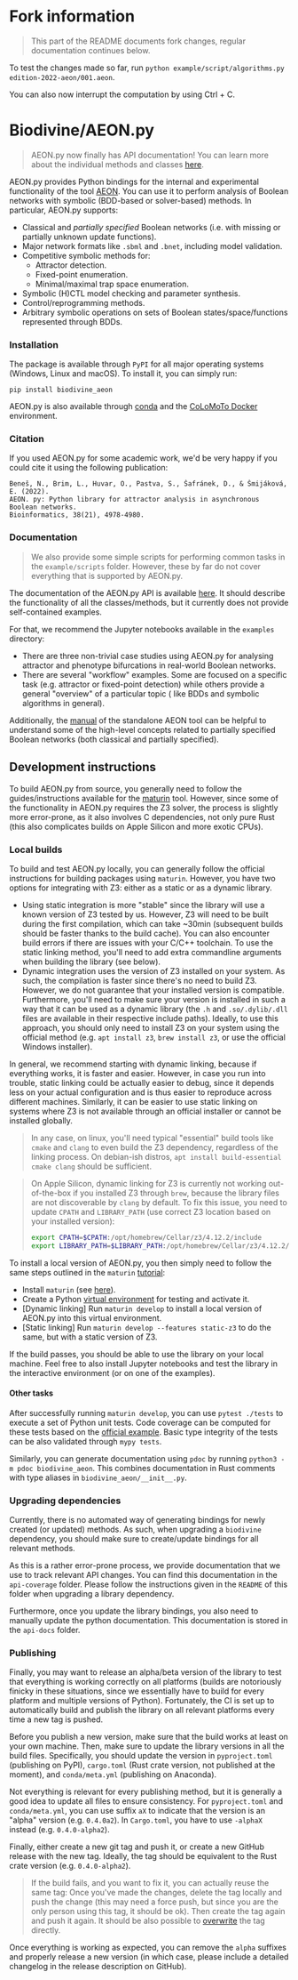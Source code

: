 # Fork information

> This part of the README documents fork changes, regular documentation
> continues below.

To test the changes made so far, run
`python example/script/algorithms.py edition-2022-aeon/001.aeon`.

You can also now interrupt the computation by using Ctrl + C.

# Biodivine/AEON.py

 > AEON.py now finally has API documentation! You can learn more about the individual methods and classes 
 > [here](https://biodivine.fi.muni.cz/docs/aeon-py/latest/). 

AEON.py provides Python bindings for the internal and experimental functionality of the tool
[AEON](https://biodivine.fi.muni.cz/aeon/). You can use it to perform analysis of 
Boolean networks with symbolic (BDD-based or solver-based) methods. In particular, AEON.py supports:

 - Classical and *partially specified* Boolean networks (i.e. with missing or partially unknown update functions).
 - Major network formats like `.sbml` and `.bnet`, including model validation.
 - Competitive symbolic methods for:
    - Attractor detection.
    - Fixed-point enumeration.
    - Minimal/maximal trap space enumeration.
 - Symbolic (H)CTL model checking and parameter synthesis.
 - Control/reprogramming methods.
 - Arbitrary symbolic operations on sets of Boolean states/space/functions represented through BDDs.

### Installation

The package is available through `PyPI` for all major operating systems (Windows, Linux and macOS). 
To install it, you can simply run:

```
pip install biodivine_aeon
```

AEON.py is also available through [conda](https://anaconda.org/daemontus/biodivine_aeon) 
and the [CoLoMoTo Docker](https://github.com/colomoto/colomoto-docker) environment.

### Citation

If you used AEON.py for some academic work, we'd be very happy if you could cite it using 
the following publication:

```
Beneš, N., Brim, L., Huvar, O., Pastva, S., Šafránek, D., & Šmijáková, E. (2022). 
AEON. py: Python library for attractor analysis in asynchronous Boolean networks. 
Bioinformatics, 38(21), 4978-4980.
```

### Documentation

 > We also provide some simple scripts for performing common tasks in the `example/scripts` folder. However, these
 > by far do not cover everything that is supported by AEON.py. 

The documentation of the AEON.py API is available [here](https://biodivine.fi.muni.cz/docs/aeon-py/latest/).
It should describe the functionality of all the classes/methods, but it currently does not 
provide self-contained examples.

For that, we recommend the Jupyter notebooks available in the `examples` directory:
 - There are three non-trivial case studies using AEON.py for analysing attractor and phenotype
 bifurcations in real-world Boolean networks.
 - There are several "workflow" examples. Some are focused on a specific task (e.g. attractor
 or fixed-point detection) while others provide a general "overview" of a particular topic (
 like BDDs and symbolic algorithms in general).

Additionally, the 
[manual](https://biodivine.fi.muni.cz/aeon/manual/v0.4.0/index.html) of the standalone AEON tool
can be helpful to understand some of the high-level concepts related
to partially specified Boolean networks (both classical and partially specified).

## Development instructions

To build AEON.py from source, you generally need to follow the guides/instructions available for the
[maturin](https://github.com/PyO3/maturin) tool. However, since some of the functionality in AEON.py
requires the Z3 solver, the process is slightly more error-prone, as it also involves C dependencies,
not only pure Rust (this also complicates builds on Apple Silicon and more exotic CPUs).

### Local builds

To build and test AEON.py locally, you can generally follow the official instructions for building
packages using `maturin`. However, you have two options for integrating with Z3: either as a static
or as a dynamic library. 

 - Using static integration is more "stable" since the library will use a known 
   version of Z3 tested by us. However, Z3 will need to be built during the first
   compilation, which can take ~30min (subsequent builds should be faster thanks
   to the build cache). You can also encounter build errors if there are issues with
   your C/C++ toolchain. To use the static linking method, you'll need to add
   extra commandline arguments when building the library (see below).
 - Dynamic integration uses the version of Z3 installed on your system. As such,
   the compilation is faster since there's no need to build Z3. However, we do not
   guarantee that your installed version is compatible. Furthermore, you'll need to
   make sure your version is installed in such a way that it can be used as a dynamic
   library (the `.h` and `.so/.dylib/.dll` files are available in their respective
   include paths). Ideally, to use this approach, you should only need to install Z3 on
   your system using the official method (e.g. `apt install z3`, `brew install z3`, or
   use the official Windows installer).

In general, we recommend starting with dynamic linking, because if everything works, it is faster
and easier. However, in case you run into trouble, static linking could be actually easier
to debug, since it depends less on your actual configuration and is thus easier to reproduce across 
different machines. Similarly, it can be easier to use static linking on systems where Z3 is not 
available through an official installer or cannot be installed globally.

 > In any case, on linux, you'll need typical "essential" build tools like `cmake` and `clang`
 > to even build the Z3 dependency, regardless of the linking process. On debian-ish distros,
 > `apt install build-essential cmake clang` should be sufficient.

 > On Apple Silicon, dynamic linking for Z3 is currently not working out-of-the-box if
 > you installed Z3 through `brew`, because the library files are not discoverable by `clang`
 > by default. To fix this issue, you need to update `CPATH` and `LIBRARY_PATH` (use correct
 > Z3 location based on your installed version):
 > ```bash
 > export CPATH=$CPATH:/opt/homebrew/Cellar/z3/4.12.2/include          
 > export LIBRARY_PATH=$LIBRARY_PATH:/opt/homebrew/Cellar/z3/4.12.2/lib
 > ```

To install a local version of AEON.py, you then simply need to follow the same steps outlined 
in the `maturin` [tutorial](https://www.maturin.rs/tutorial):

 - Install `maturin` (see [here](https://www.maturin.rs/installation)).
 - Create a Python [virtual environment](https://docs.python.org/3/library/venv.html) for testing and activate it.
 - \[Dynamic linking\] Run `maturin develop` to install a local version of AEON.py into this virtual environment.
 - \[Static linking\] Run `maturin develop --features static-z3` to do the same, but with a static version of Z3.

If the build passes, you should be able to use the library on your local machine. Feel free to also install Jupyter
notebooks and test the library in the interactive environment (or on one of the examples).

#### Other tasks

After successfully running `maturin develop`, you can use `pytest ./tests` to execute a set of Python unit tests.
Code coverage can be computed for these tests based on the [official example](https://github.com/cjermain/rust-python-coverage).
Basic type integrity of the tests can be also validated through `mypy tests`.

Similarly, you can generate documentation using `pdoc` by running `python3 -m pdoc biodivine_aeon`. This combines 
documentation in Rust comments with type aliases in `biodivine_aeon/__init__.py`.

### Upgrading dependencies

Currently, there is no automated way of generating bindings for newly created (or updated) methods. As such, when
upgrading a `biodivine` dependency, you should make sure to create/update bindings for all relevant methods.

As this is a rather error-prone process, we provide documentation that we use to track relevant API changes.
You can find this documentation in the `api-coverage` folder. Please follow the instructions given in the 
`README` of this folder when upgrading a library dependency.

Furthermore, once you update the library bindings, you also need to manually update the python documentation.
This documentation is stored in the `api-docs` folder.

### Publishing

Finally, you may want to release an alpha/beta version of the library to test that everything is working correctly
on all platforms (builds are notoriously finicky in these situations, since we essentially have to build for
every platform and multiple versions of Python). Fortunately, the CI is set up to automatically build 
and publish the library on all relevant platforms every time a new tag is pushed. 

Before you publish a new version, make sure that the build works at least on your own machine. Then, make 
sure to update the library versions in all the build files. Specifically, you should update the version in 
`pyproject.toml` (publishing on PyPI), `cargo.toml` (Rust crate version, not published at the moment), and 
`conda/meta.yml` (publishing on Anaconda). 

Not everything is relevant for every publishing method, but it is generally a good idea to update all files to ensure
consistency. For `pyproject.toml` and `conda/meta.yml`, you can use suffix `aX` to indicate that the version is
an "alpha" version (e.g. `0.4.0a2`). In `Cargo.toml`, you have to use `-alphaX` instead (e.g. `0.4.0-alpha2`).

Finally, either create a new git tag and push it, or create a new GitHub release with the new tag. Ideally, the tag 
should be equivalent to the Rust crate version (e.g. `0.4.0-alpha2`). 

 > If the build fails, and you want to fix it, you can actually reuse the same tag: Once you've made the changes, 
 > delete the tag locally and push the change (this may need a force push, but since you are the only person using 
 > this tag, it should be ok). Then create the tag again and push it again. It should be also possible to 
 > [overwrite](https://stackoverflow.com/questions/25815631/git-force-push-tag-when-the-tag-already-exists-on-remote) 
 > the tag directly.

Once everything is working as expected, you can remove the `alpha` suffixes and properly release a new version (in 
which case, please include a detailed changelog in the release description on GitHub).
